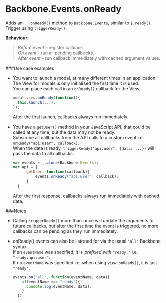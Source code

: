 Backbone.Events.onReady
=======================

Adds an `	onReady()` method to `Backbone.Events`, similar to `$.ready()`.  
Trigger using `triggerReady()`.  

**Behaviour:**  
> *Before event* - register callback.  
> *On event* - run all pending callbacks.  
> *After event* - run callback immediately with cached argument values.  

###Use case examples

- You want to launch a modal, at many different times in an application.  
  The View for modals is only initialised the first time it is used.  
  You can place each call in an `onReady()` callback for the View.  
  ```javascript
  modal.view.onReady(function(){
  	this.launch(...);
  });
  ```
  After the first launch, callbacks always run immediately.

- You have a `getUser()` method in your JavaScript API, that could be called at any time, but the data may not be ready.  
  Subscribe all callbacks from the API calls to a custom event i.e.  
  `onReady("api:user", callback)`.  
  When the data is ready, `triggerReady("api:user", {data: ...})` will pass the data to all callbacks.
  ```javascript
  var events = _.clone(Backbone.Events);
  var api = {
  		getUser: function(callback){
  			events.onReady("api:user", callback);
  		}
  	}
  ```
  After the first response, callbacks always run immediately with cached data.

###Notes

- Calling `triggerReady()` more than once will update the arguments to future callbacks, but after the first time the event is triggered, no more callbacks can be pending as they run immediately.

- onReady() events can also be listened for via the usual `"all"` Backbone syntax.  
  If an `eventName` was specified, it is *prefixed with* `"ready:"` i.e. `"ready:api:user"`.  
  If no `eventName` was specified i.e. when using `view.onReady()`, it is just `"ready"`.  
  ```javascript
  events.on("all", function(eventName, data){
      if(eventName === "ready"){
        console.log(eventName, data);
      }
    });
  ```
